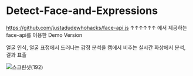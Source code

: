 # Detect-Face-and-Expressions

https://github.com/justadudewhohacks/face-api.js
↑↑↑↑↑↑
에서 제공하는 face-api를 이용한 Demo Version

얼굴 인식, 얼굴 표정에서 드러나는 감정 분석을 캠에서 비추는 실시간 화상에서 분석, 결과 표출

![스크린샷(192)](https://user-images.githubusercontent.com/68889383/168608138-2a6fe9cb-d182-4363-b8b1-09bec756b399.png)

